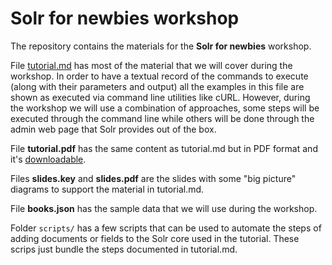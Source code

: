 # Solr for newbies workshop

The repository contains the materials for the **Solr for newbies** workshop.

File [tutorial.md](https://github.com/hectorcorrea/solr-for-newbies/blob/main/tutorial.md) has most of the material that we will cover during the workshop. In order to have a textual record of the commands to execute (along with their parameters and output) all the examples in this file are shown as executed via command line utilities like cURL. However, during the workshop we will use a combination of approaches, some steps will be executed through the command line while others will be done through the admin web page that Solr provides out of the box.

File **tutorial.pdf** has the same content as tutorial.md but in PDF format and it's [downloadable]( https://github.com/hectorcorrea/solr-for-newbies/raw/main/tutorial.pdf).

Files **slides.key** and **slides.pdf** are the slides with some "big picture" diagrams to support the material in tutorial.md.

File **books.json** has the sample data that we will use during the workshop.

Folder `scripts/` has a few scripts that can be used to automate the steps of adding documents or fields to the Solr core used in the tutorial. These scrips just bundle the steps documented in tutorial.md.
